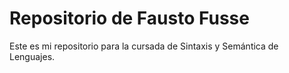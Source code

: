 # Repositorio de Fausto Fusse

Este es mi repositorio para la cursada de Sintaxis y Semántica de Lenguajes.

